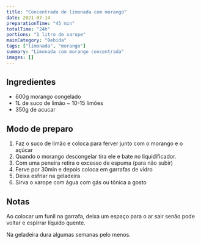 ```yaml
---
title: "Concentrado de limonada com morango"
date: 2021-07-14
preparationTime: "45 min"
totalTime: "24h"
portions: "1 litro de xarope"
mainCategory: "Bebida"
tags: ["limonada", "morango"]
summary: "Limonada com morango concentrada"
images: []
---
```


## Ingredientes

* 600g morango congelado
* 1L de suco de limão ~ 10-15 limões 
* 350g de acucar

## Modo de preparo

1. Faz o suco de limão e coloca para ferver junto com o morango e o a&ccedil;úcar
2. Quando o morango descongelar tira ele e bate no liquidificador.
3. Com uma peneira retira o excesso de espuma (para não subir)
4. Ferve por 30min e depois coloca em garrafas de vidro
5. Deixa esfriar na geladeira 
6. Sirva o xarope com água com gás ou tônica a gosto

## Notas

Ao colocar um funil na garrafa, deixa um espa&ccedil;o para o ar sair senão pode voltar e espirrar líquido quente.

Na geladeira dura algumas semanas pelo menos.